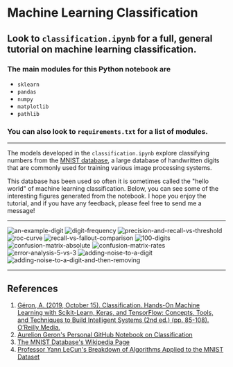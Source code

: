 # Machine Learning Classification
## **Look to `classification.ipynb` for a full, general tutorial on machine learning classification.**
### The main modules for this Python notebook are
- `sklearn`
- `pandas`
- `numpy`
- `matplotlib`
- `pathlib`

### You can also look to `requirements.txt` for a list of modules.
____

The models developed in the `classification.ipynb` explore classifying numbers from the [MNIST database](https://en.wikipedia.org/wiki/MNIST_database), a large database of handwritten digits that are commonly used for training various image processing systems.

This database has been used so often it is sometimes called the "hello world" of machine learning classification. Below, you can see some of the interesting figures generated from the notebook. I hope you enjoy the tutorial, and if you have any feedback, please feel free to send me a message!
____
![an-example-digit](./images/an-example-digit.png)
![digit-frequency](./images/digit-frequency.png)
![precision-and-recall-vs-threshold](./images/precision-and-recall-vs-threshold.png)
![roc-curve](./images/roc-curve.png)
![recall-vs-fallout-comparison](./images/recall-vs-fallout-comparison.png)
![100-digits](./images/100-digits.png)
![confusion-matrix-absolute](./images/confusion-matrix-absolute.png)
![confusion-matrix-rates](./images/confusion-matrix-rates.png)
![error-analysis-5-vs-3](./images/error-analysis-5-vs-3.png)
![adding-noise-to-a-digit](./images/adding-noise-to-a-digit.png)
![adding-noise-to-a-digit-and-then-removing](./images/adding-noise-to-a-digit-and-then-removing.png)
____
## References
1. [Géron, A. (2019, October 15). Classification. Hands-On Machine Learning with Scikit-Learn, Keras, and TensorFlow: Concepts, Tools, and Techniques to Build Intelligent Systems (2nd ed.) (pp. 85-108). O’Reilly Media.](https://www.oreilly.com/library/view/hands-on-machine-learning/9781492032632/)
2. [Aurelion Geron's Personal GitHub Notebook on Classification](https://github.com/ageron/handson-ml2/blob/master/03_classification.ipynb)
3. [The MNIST Database's Wikipedia Page](https://en.wikipedia.org/wiki/MNIST_database)
4. [Professor Yann LeCun's Breakdown of Algorithms Applied to the MNIST Dataset](http://yann.lecun.com/exdb/mnist/)